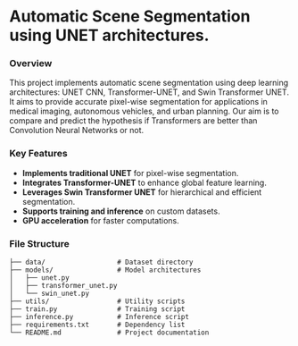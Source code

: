 # Automatic Scene Segmentation using UNET architectures. 


### Overview 
This project implements automatic scene segmentation using  deep learning architectures: UNET CNN, Transformer-UNET, and Swin Transformer UNET. It aims to provide accurate pixel-wise segmentation for applications in medical imaging, autonomous vehicles, and urban planning. Our aim is to compare and predict the hypothesis if Transformers are better than Convolution Neural Networks or not.

### Key Features 

- **Implements traditional UNET** for pixel-wise segmentation.
- **Integrates Transformer-UNET** to enhance global feature learning.
- **Leverages Swin Transformer UNET** for hierarchical and efficient segmentation.
- **Supports training and inference** on custom datasets.
- **GPU acceleration** for faster computations.

### File Structure

```
├── data/                  # Dataset directory
├── models/                # Model architectures
│   ├── unet.py
│   ├── transformer_unet.py
│   └── swin_unet.py
├── utils/                 # Utility scripts
├── train.py               # Training script
├── inference.py           # Inference script
├── requirements.txt       # Dependency list
└── README.md              # Project documentation

```

